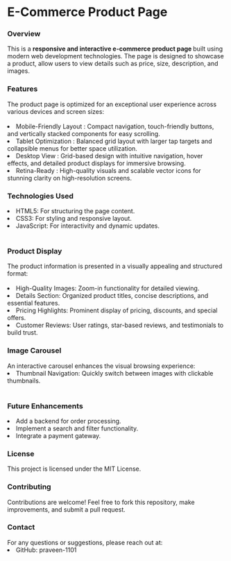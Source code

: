 # E-Commerce Product Page
<h3>Overview</h3>
This is a <strong>responsive and interactive e-commerce product page
</strong> built using modern web development technologies. The page is designed to showcase a product, allow users to view details such as price, size, description, and images.<br>
<h3>Features</h3>
The product page is optimized for an exceptional user experience across various devices and screen sizes:<br><br>
<li>Mobile-Friendly Layout : Compact navigation, touch-friendly buttons, and vertically stacked components for easy scrolling.</li>
<li>Tablet Optimization : Balanced grid layout with larger tap targets and collapsible menus for better space utilization.</li>
<li>Desktop View : Grid-based design with intuitive navigation, hover effects, and detailed product displays for immersive browsing.</li>
<li>Retina-Ready : High-quality visuals and scalable vector icons for stunning clarity on high-resolution screens.</li>
<h3>Technologies Used</h3>
<li>HTML5: For structuring the page content.</li>
<li>CSS3: For styling and responsive layout.</li>
<li>JavaScript: For interactivity and dynamic updates.</li><br>
<h3>Product Display</h3>
The product information is presented in a visually appealing and structured format:<br><br>
<li>High-Quality Images: Zoom-in functionality for detailed viewing.</li>
<li>Details Section: Organized product titles, concise descriptions, and essential features.</li>
<li>Pricing Highlights: Prominent display of pricing, discounts, and special offers.</li>
<li>Customer Reviews: User ratings, star-based reviews, and testimonials to build trust.</li>
<h3>Image Carousel</h3>
An interactive carousel enhances the visual browsing experience:<br>
<li>Thumbnail Navigation: Quickly switch between images with clickable thumbnails.</li><br>
<h3>Future Enhancements</h3>
<li>Add a backend for order processing.</li>
<li>Implement a search and filter functionality.</li>
<li>Integrate a payment gateway.</li>
<h3>License</h3>
This project is licensed under the MIT License.
<h3>Contributing</h3>
Contributions are welcome! Feel free to fork this repository, make improvements, and submit a pull request.

<h3>Contact</h3>
For any questions or suggestions, please reach out at:
<li>GitHub: praveen-1101</li>